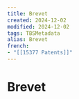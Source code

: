 ```yaml
---
title: Brevet
created: 2024-12-02
modified: 2024-12-02
tags: TBSMetadata
alias: Brevet
french:
- "[[15377 Patents]]"
---
```

# Brevet
